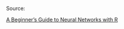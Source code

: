 Source:

[A Beginner’s Guide to Neural Networks with R](http://www.kdnuggets.com/2016/08/begineers-guide-neural-networks-r.html/)

